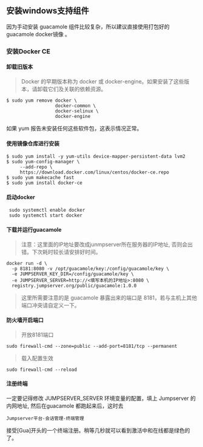 ## 安装windows支持组件

因为手动安装 guacamole 组件比较复杂，所以建议直接使用打包好的 guacamole docker镜像 。

### 安装Docker CE

#### 卸载旧版本

> Docker 的早期版本称为 docker 或 docker-engine。如果安装了这些版本，请卸载它们及关联的依赖资源。

```
$ sudo yum remove docker \
                  docker-common \
                  docker-selinux \
                  docker-engine
```

如果 yum 报告未安装任何这些软件包，这表示情况正常。

#### 使用镜像仓库进行安装

```
$ sudo yum install -y yum-utils device-mapper-persistent-data lvm2
$ sudo yum-config-manager \
     --add-repo \
     https://download.docker.com/linux/centos/docker-ce.repo
$ sudo yum makecache fast
$ sudo yum install docker-ce
```

#### 启动docker

```
 sudo systemctl enable docker
 sudo systemctl start docker
```

#### 下载并运行guacamole

> 注意：这里面的IP地址要改成junmpserver所在服务器的IP地址, 否则会出错。下次耗时较长请安排好时间。

```
docker run -d \
  -p 8181:8080 -v /opt/guacamole/key:/config/guacamole/key \
  -e JUMPSERVER_KEY_DIR=/config/guacamole/key \
  -e JUMPSERVER_SERVER=http://<填写本机的IP地址>:8080 \
  registry.jumpserver.org/public/guacamole:1.0.0
```

> 这里所需要注意的是 guacamole 暴露出来的端口是 8181，若与主机上其他端口冲突请自定义一下。

#### 防火墙开启端口

> 开放8181端口

```
sudo firewall-cmd --zone=public --add-port=8181/tcp --permanent
```

> 载入配置生效

```
sudo firewall-cmd --reload
```

#### 注册终端

一定要记得修改 JUMPSERVER\_SERVER 环境变量的配置，填上 Jumpserver 的内网地址, 然后在guacamole 都跑起来后，这时去 

```
Jumpserver平台-会话管理-终端管理
```

接受\[Gua\]开头的一个终端注册。稍等几秒就可以看到激活中和在线都是绿色的了。

